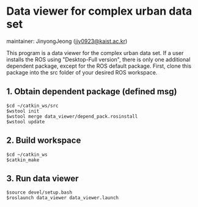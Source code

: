 # Data viewer for complex urban data set

maintainer: JinyongJeong (jjy0923@kaist.ac.kr)

This program is a data viewer for the complex urban data set. If a user installs the ROS using "Desktop-Full version", there is only one additional dependent package, except for the ROS default package. First, clone this package into the src folder of your desired ROS workspace.

## 1. Obtain dependent package (defined msg)

```
$cd ~/catkin_ws/src
$wstool init
$wstool merge data_viewer/depend_pack.rosinstall
$wstool update
```

## 2. Build workspace

```
$cd ~/catkin_ws
$catkin_make
```

## 3. Run data viewer

```
$source devel/setup.bash
$roslaunch data_viewer data_viewer.launch
```

